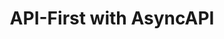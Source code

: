 ---
layout: page
title: API-First with AsyncAPI
permalink: /Event-Driven-Architectures/API-First-with-AsyncAPI
parent: Event Driven Architectures
nav_order: 2
---